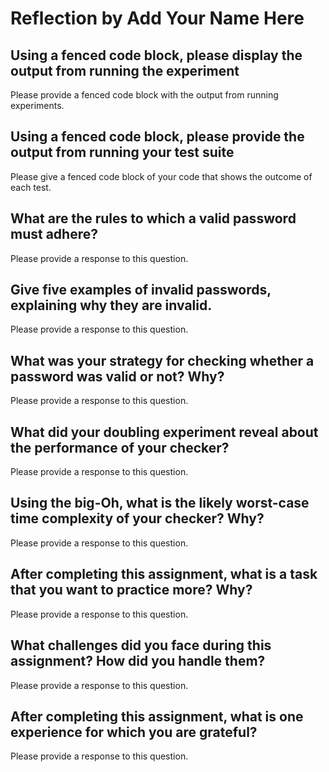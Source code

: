 # Reflection by Add Your Name Here

## Using a fenced code block, please display the output from running the experiment

Please provide a fenced code block with the output from running experiments.

## Using a fenced code block, please provide the output from running your test suite

Please give a fenced code block of your code that shows the outcome of each test.

## What are the rules to which a valid password must adhere?

Please provide a response to this question.

## Give five examples of invalid passwords, explaining why they are invalid.

Please provide a response to this question.

## What was your strategy for checking whether a password was valid or not? Why?

Please provide a response to this question.

## What did your doubling experiment reveal about the performance of your checker?

Please provide a response to this question.

## Using the big-Oh, what is the likely worst-case time complexity of your checker? Why?

Please provide a response to this question.

## After completing this assignment, what is a task that you want to practice more? Why?

Please provide a response to this question.

## What challenges did you face during this assignment? How did you handle them?

Please provide a response to this question.

## After completing this assignment, what is one experience for which you are grateful?

Please provide a response to this question.
